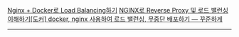 [Nginx + Docker로 Load Balancing하기](https://velog.io/@gkqkehs7/Nginx-Docker%EB%A1%9C-Load-Balancing%ED%95%98%EA%B8%B0)
[NGINX로 Reverse Proxy 및 로드 밸런싱 이해하기](https://www.youtube.com/watch?v=1WfdUtMxTLE)[[도커] docker, nginx 사용하여 로드 밸런싱, 무중단 배포하기 — 꾸준하게](https://leveloper.tistory.com/7)

---
